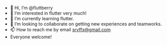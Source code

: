 - 👋 Hi, I’m @fluttberry
- 👀 I’m interested in flutter very much!
- 🌱 I’m currently learning flutter.
- 💞️ I’m looking to collaborate on getting new experiences and teamworks.
- 📫 How to reach me by email srvffx@gmail.com
- Everyone welcome!

<!---
fluttberry/fluttberry is a ✨ special ✨ repository because its `README.md` (this file) appears on your GitHub profile.
You can click the Preview link to take a look at your changes.
--->
